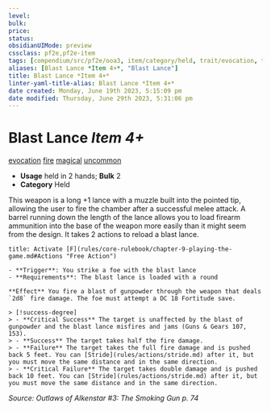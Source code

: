 ```yaml
---
level:
bulk:
price:
status:
obsidianUIMode: preview
cssclass: pf2e,pf2e-item
tags: [compendium/src/pf2e/ooa3, item/category/held, trait/evocation, trait/fire, trait/magical, trait/uncommon]
aliases: [Blast Lance *Item 4+*, "Blast Lance"]
title: Blast Lance *Item 4+*
linter-yaml-title-alias: Blast Lance *Item 4+*
date created: Monday, June 19th 2023, 5:15:09 pm
date modified: Thursday, June 29th 2023, 5:31:06 pm
---
```


# Blast Lance *Item 4+*

[evocation](rules/traits/evocation.md) [fire](rules/traits/fire.md) [magical](rules/traits/magical.md) [uncommon](rules/traits/uncommon.md)  

- **Usage** held in 2 hands; **Bulk** 2
- **Category** Held

This weapon is a long +1 lance with a muzzle built into the pointed tip, allowing the user to fire the chamber after a successful melee attack. A barrel running down the length of the lance allows you to load firearm ammunition into the base of the weapon more easily than it might seem from the design. It takes 2 actions to reload a blast lance.

```ad-embed-ability
title: Activate [F](rules/core-rulebook/chapter-9-playing-the-game.md#Actions "Free Action")

- **Trigger**: You strike a foe with the blast lance
- **Requirements**: The blast lance is loaded with a round

**Effect** You fire a blast of gunpowder through the weapon that deals `2d8` fire damage. The foe must attempt a DC 18 Fortitude save.

> [!success-degree] 
> - **Critical Success** The target is unaffected by the blast of gunpowder and the blast lance misfires and jams (Guns & Gears 107, 153).
> - **Success** The target takes half the fire damage.
> - **Failure** The target takes the full fire damage and is pushed back 5 feet. You can [Stride](rules/actions/stride.md) after it, but you must move the same distance and in the same direction.
> - **Critical Failure** The target takes double damage and is pushed back 10 feet. You can [Stride](rules/actions/stride.md) after it, but you must move the same distance and in the same direction.
```

*Source: Outlaws of Alkenstar #3: The Smoking Gun p. 74*
